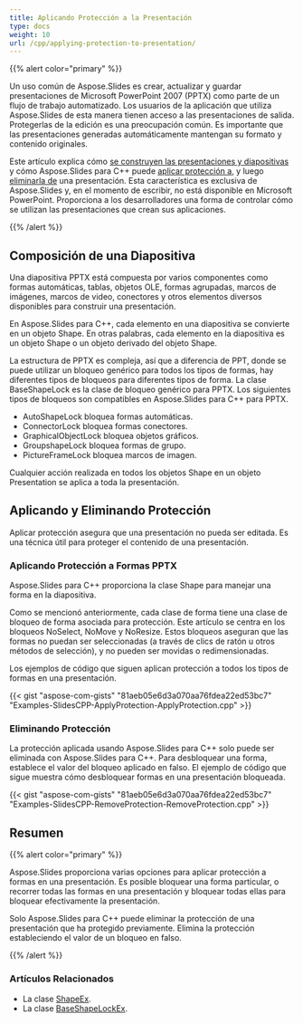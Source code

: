 ```yaml
---
title: Aplicando Protección a la Presentación
type: docs
weight: 10
url: /cpp/applying-protection-to-presentation/
---
```


{{% alert color="primary" %}} 

Un uso común de Aspose.Slides es crear, actualizar y guardar presentaciones de Microsoft PowerPoint 2007 (PPTX) como parte de un flujo de trabajo automatizado. Los usuarios de la aplicación que utiliza Aspose.Slides de esta manera tienen acceso a las presentaciones de salida. Protegerlas de la edición es una preocupación común. Es importante que las presentaciones generadas automáticamente mantengan su formato y contenido originales.

Este artículo explica cómo [se construyen las presentaciones y diapositivas](/slides/cpp/applying-protection-to-presentation/) y cómo Aspose.Slides para C++ puede [aplicar protección a](/slides/cpp/applying-protection-to-presentation/), y luego [eliminarla de](/slides/cpp/applying-protection-to-presentation/) una presentación. Esta característica es exclusiva de Aspose.Slides y, en el momento de escribir, no está disponible en Microsoft PowerPoint. Proporciona a los desarrolladores una forma de controlar cómo se utilizan las presentaciones que crean sus aplicaciones.

{{% /alert %}} 
## **Composición de una Diapositiva**
Una diapositiva PPTX está compuesta por varios componentes como formas automáticas, tablas, objetos OLE, formas agrupadas, marcos de imágenes, marcos de video, conectores y otros elementos diversos disponibles para construir una presentación.

En Aspose.Slides para C++, cada elemento en una diapositiva se convierte en un objeto Shape. En otras palabras, cada elemento en la diapositiva es un objeto Shape o un objeto derivado del objeto Shape.

La estructura de PPTX es compleja, así que a diferencia de PPT, donde se puede utilizar un bloqueo genérico para todos los tipos de formas, hay diferentes tipos de bloqueos para diferentes tipos de forma. La clase BaseShapeLock es la clase de bloqueo genérico para PPTX. Los siguientes tipos de bloqueos son compatibles en Aspose.Slides para C++ para PPTX.

- AutoShapeLock bloquea formas automáticas.
- ConnectorLock bloquea formas conectores.
- GraphicalObjectLock bloquea objetos gráficos.
- GroupshapeLock bloquea formas de grupo.
- PictureFrameLock bloquea marcos de imagen.

Cualquier acción realizada en todos los objetos Shape en un objeto Presentation se aplica a toda la presentación.
## **Aplicando y Eliminando Protección**
Aplicar protección asegura que una presentación no pueda ser editada. Es una técnica útil para proteger el contenido de una presentación.
### **Aplicando Protección a Formas PPTX**
Aspose.Slides para C++ proporciona la clase Shape para manejar una forma en la diapositiva.

Como se mencionó anteriormente, cada clase de forma tiene una clase de bloqueo de forma asociada para protección. Este artículo se centra en los bloqueos NoSelect, NoMove y NoResize. Estos bloqueos aseguran que las formas no puedan ser seleccionadas (a través de clics de ratón u otros métodos de selección), y no pueden ser movidas o redimensionadas.

Los ejemplos de código que siguen aplican protección a todos los tipos de formas en una presentación.

{{< gist "aspose-com-gists" "81aeb05e6d3a070aa76fdea22ed53bc7" "Examples-SlidesCPP-ApplyProtection-ApplyProtection.cpp" >}}

### **Eliminando Protección**
La protección aplicada usando Aspose.Slides para C++ solo puede ser eliminada con Aspose.Slides para C++. Para desbloquear una forma, establece el valor del bloqueo aplicado en falso. El ejemplo de código que sigue muestra cómo desbloquear formas en una presentación bloqueada.

{{< gist "aspose-com-gists" "81aeb05e6d3a070aa76fdea22ed53bc7" "Examples-SlidesCPP-RemoveProtection-RemoveProtection.cpp" >}}
## **Resumen**
{{% alert color="primary" %}} 

Aspose.Slides proporciona varias opciones para aplicar protección a formas en una presentación. Es posible bloquear una forma particular, o recorrer todas las formas en una presentación y bloquear todas ellas para bloquear efectivamente la presentación.

Solo Aspose.Slides para C++ puede eliminar la protección de una presentación que ha protegido previamente. Elimina la protección estableciendo el valor de un bloqueo en falso.

{{% /alert %}} 
### **Artículos Relacionados**
- La clase [ShapeEx](http://docs.aspose.com/display/slidesnet/ShapeEx+Class).
- La clase [BaseShapeLockEx](http://docs.aspose.com/display/slidesnet/BaseShapeLockEx+Class).